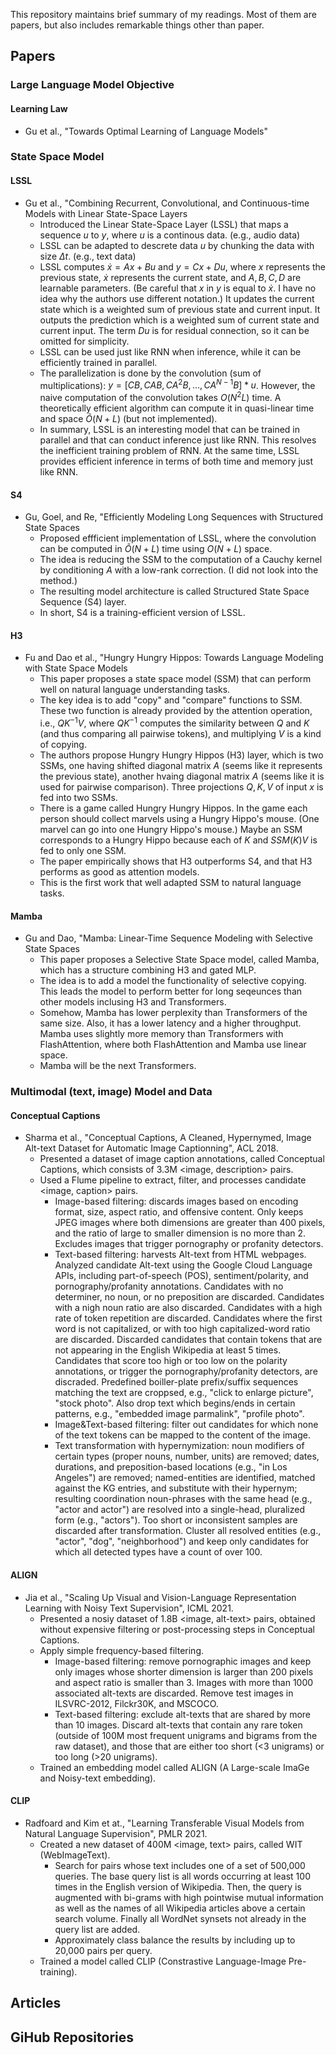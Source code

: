 This repository maintains brief summary of my readings. Most of them are papers, but also includes remarkable things other than paper.

## Papers

### Large Language Model Objective

#### Learning Law
- Gu et al., "Towards Optimal Learning of Language Models"

### State Space Model

#### LSSL
- Gu et al., "Combining Recurrent, Convolutional, and Continuous-time Models with Linear State-Space Layers
  - Introduced the Linear State-Space Layer (LSSL) that maps a sequence $u$ to $y$, where $u$ is a continous data. (e.g., audio data)
  - LSSL can be adapted to descrete data $u$ by chunking the data with size $\Delta t$. (e.g., text data)
  - LSSL computes $\dot x = Ax + Bu$ and $y = Cx + Du$, where $x$ represents the previous state, $\dot x$ represents the current state, and $A, B, C, D$ are learnable parameters. (Be careful that $x$ in $y$ is equal to $\dot x$. I have no idea why the authors use different notation.) It updates the current state which is a weighted sum of previous state and current input. It outputs the prediction which is a weighted sum of current state and current input. The term $Du$ is for residual connection, so it can be omitted for simplicity.
  - LSSL can be used just like RNN when inference, while it can be efficiently trained in parallel.
  - The parallelization is done by the convolution (sum of multiplications): $y = [CB, CAB, CA^2B, \dots, CA^{N-1}B] * u$. However, the naive computation of the convolution takes $O(N^2L)$ time. A theoretically efficient algorithm can compute it in quasi-linear time and space $\tilde O(N+L)$ (but not implemented).
  - In summary, LSSL is an interesting model that can be trained in parallel and that can conduct inference just like RNN. This resolves the inefficient training problem of RNN. At the same time, LSSL provides efficient inference in terms of both time and memory just like RNN.

#### S4
- Gu, Goel, and Re, "Efficiently Modeling Long Sequences with Structured State Spaces
  - Proposed effficient implementation of LSSL, where the convolution can be computed in $\tilde O(N+L)$ time using $O(N+L)$ space.
  - The idea is reducing the SSM to the computation of a Cauchy kernel by conditioning $A$ with a low-rank correction. (I did not look into the method.)
  - The resulting model architecture is called Structured State Space Sequence (S4) layer.
  - In short, S4 is a training-efficient version of LSSL.


#### H3
- Fu and Dao et al., "Hungry Hungry Hippos: Towards Language Modeling with State Space Models
  - This paper proposes a state space model (SSM) that can perform well on natural language understanding tasks.
  - The key idea is to add "copy" and "compare" functions to SSM. These two function is already provided by the attention operation, i.e., $QK^{-1}V$, where $QK^{-1}$ computes the similarity between $Q$ and $K$ (and thus comparing all pairwise tokens), and multiplying $V$ is a kind of copying.
  - The authors propose Hungry Hungry Hippos (H3) layer, which is two SSMs, one having shifted diagonal matrix $A$ (seems like it represents the previous state), another hvaing diagonal matrix $A$ (seems like it is used for pairwise comparison). Three projections $Q, K, V$ of input $x$ is fed into two SSMs.
  - There is a game called Hungry Hungry Hippos. In the game each person should collect marvels using a Hungry Hippo's mouse. (One marvel can go into one Hungry Hippo's mouse.) Maybe an SSM corresponds to a Hungry Hippo because each of $K$ and $SSM(K)V$ is fed to only one SSM.
  - The paper empirically shows that H3 outperforms S4, and that H3 performs as good as attention models.
  - This is the first work that well adapted SSM to natural language tasks.
 
#### Mamba
- Gu and Dao, "Mamba: Linear-Time Sequence Modeling with Selective State Spaces
  - This paper proposes a Selective State Space model, called Mamba, which has a structure combining H3 and gated MLP.
  - The idea is to add a model the functionality of selective copying. This leads the model to perform better for long seqeunces than other models inclusing H3 and Transformers.
  - Somehow, Mamba has lower perplexity than Transformers of the same size. Also, it has a lower latency and a higher throughput. Mamba uses slightly more memory than Transformers with FlashAttention, where both FlashAttention and Mamba use linear space.
  - Mamba will be the next Transformers.
 

### Multimodal (text, image) Model and Data

#### Conceptual Captions
- Sharma et al., "Conceptual Captions, A Cleaned, Hypernymed, Image Alt-text Dataset for Automatic Image Captionning", ACL 2018.
  - Presented a dataset of image caption annotations, called Conceptual Captions, which consists of 3.3M <image, description> pairs.
  - Used a Flume pipeline to extract, filter, and processes candidate <image, caption> pairs.
    - Image-based filtering: discards images based on encoding format, size, aspect ratio, and offensive content. Only keeps JPEG images where both dimensions are greater than 400 pixels, and the ratio of large to smaller dimension is no more than 2. Excludes images that trigger pornography or profanity detectors.
    - Text-based filtering: harvests Alt-text from HTML webpages. Analyzed candidate Alt-text using the Google Cloud Language APIs, including part-of-speech (POS), sentiment/polarity, and pornography/profanity annotations. Candidates with no determiner, no noun, or no preposition are discarded. Candidates with a nigh noun ratio are also discarded. Candidates with a high rate of token repetition are discarded. Candidates where the first word is not capitalized, or with too high capitalized-word ratio are discarded. Discarded candidates that contain tokens that are not appearing in the English Wikipedia at least 5 times. Candidates that score too high or too low on the polarity annotations, or trigger the pornography/profanity detectors, are discraded. Predefined boiller-plate prefix/suffix sequences matching the text are croppsed, e.g., "click to enlarge picture", "stock photo". Also drop text which begins/ends in certain patterns, e.g., "embedded image parmalink", "profile photo".
    - Image&Text-based filtering: filter out candidates for which none of the text tokens can be mapped to the content of the image.
    - Text transformation with hypernymization: noun modifiers of certain types (proper nouns, number, units) are removed; dates, durations, and preposition-based locations (e.g., "in Los Angeles") are removed; named-entities are identified, matched against the KG entries, and substitute with their hypernym; resulting coordination noun-phrases with the same head (e.g., "actor and actor") are resolved into a single-head, pluralized form (e.g., "actors"). Too short or inconsistent samples are discarded after transformation. Cluster all resolved entities (e.g., "actor", "dog", "neighborhood") and keep only candidates for which all detected types have a count of over 100.

#### ALIGN
- Jia et al., "Scaling Up Visual and Vision-Language Representation Learning with Noisy Text Supervision", ICML 2021.
  - Presented a nosiy dataset of 1.8B <image, alt-text> pairs, obtained without expensive filtering or post-processing steps in Conceptual Captions.
  - Apply simple frequency-based filtering.
    - Image-based filtering: remove pornographic images and keep only images whose shorter dimension is larger than 200 pixels and aspect ratio is smaller than 3. Images with more than 1000 associated alt-texts are discarded. Remove test images in ILSVRC-2012, Filckr30K, and MSCOCO.
    - Text-based filtering: exclude alt-texts that are shared by more than 10 images. Discard alt-texts that contain any rare token (outside of 100M most frequent unigrams and bigrams from the raw dataset), and those that are either too short (<3 unigrams) or too long (>20 unigrams).
  - Trained an embedding model called ALIGN (A Large-scale ImaGe and Noisy-text embedding).

#### CLIP
- Radfoard and Kim et at., "Learning Transferable Visual Models from Natural Language Supervision", PMLR 2021.
  - Created a new dataset of 400M <image, text> pairs, called WIT (WebImageText).
    - Search for pairs whose text includes one of a set of 500,000 queries. The base query list is all words occurring at least 100 times in the English version of Wikipedia. Then, the query is augmented with bi-grams with high pointwise mutual information as well as the names of all Wikipedia articles above a certain search volume. Finally all WordNet synsets not already in the query list are added.
    - Approximately class balance the results by including up to 20,000 pairs per query.
  - Trained a model called CLIP (Constrastive Language-Image Pre-training).

## Articles

## GiHub Repositories
